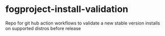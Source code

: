# fogproject-install-validation
Repo for git hub action workflows to validate a new stable version installs on supported distros before release
